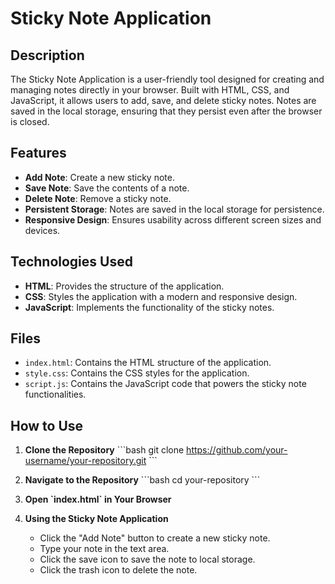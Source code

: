 
# Sticky Note Application

## Description

The Sticky Note Application is a user-friendly tool designed for creating and managing notes directly in your browser. Built with HTML, CSS, and JavaScript, it allows users to add, save, and delete sticky notes. Notes are saved in the local storage, ensuring that they persist even after the browser is closed.

## Features

- **Add Note**: Create a new sticky note.
- **Save Note**: Save the contents of a note.
- **Delete Note**: Remove a sticky note.
- **Persistent Storage**: Notes are saved in the local storage for persistence.
- **Responsive Design**: Ensures usability across different screen sizes and devices.

## Technologies Used

- **HTML**: Provides the structure of the application.
- **CSS**: Styles the application with a modern and responsive design.
- **JavaScript**: Implements the functionality of the sticky notes.

## Files

- `index.html`: Contains the HTML structure of the application.
- `style.css`: Contains the CSS styles for the application.
- `script.js`: Contains the JavaScript code that powers the sticky note functionalities.

## How to Use

1. **Clone the Repository**
   \`\`\`bash
   git clone https://github.com/your-username/your-repository.git
   \`\`\`

2. **Navigate to the Repository**
   \`\`\`bash
   cd your-repository
   \`\`\`

3. **Open \`index.html\` in Your Browser**

4. **Using the Sticky Note Application**
   - Click the "Add Note" button to create a new sticky note.
   - Type your note in the text area.
   - Click the save icon to save the note to local storage.
   - Click the trash icon to delete the note.

